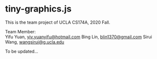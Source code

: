 # tiny-graphics.js

This is the team project of UCLA CS174A, 2020 Fall.

Team Member:  
Yifu Yuan, yiv.yuanyifu@hotmail.com
Bing Lin, blin1370@gmail.com
Sirui Wang, wangsirui@g.ucla.edu

To be updated...